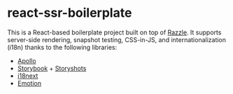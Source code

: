# react-ssr-boilerplate

This is a React-based boilerplate project built on top of [Razzle](https://github.com/jaredpalmer/razzle). It supports server-side rendering, snapshot testing, CSS-in-JS, and internationalization (i18n) thanks to the following libraries:

* [Apollo](https://github.com/apollographql/apollo-client)
* [Storybook](https://github.com/storybooks/storybook) + [Storyshots](https://github.com/storybooks/storybook/tree/master/addons/storyshots)
* [i18next](https://www.i18next.com/)
* [Emotion](https://github.com/emotion-js/emotion)
